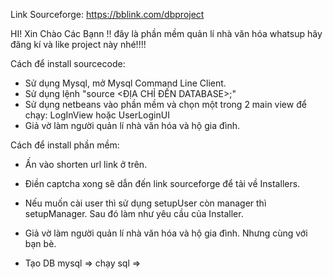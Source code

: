 Link Sourceforge: https://bblink.com/dbproject

HI! Xin Chào Các Bạnn !!
đây là phần mềm quản lí nhà văn hóa whatsup hãy đăng kí và like project này nhé!!!!

Cách để install sourcecode:

-   Sử dụng Mysql, mở Mysql Command Line Client.
-   Sử dụng lệnh "source <ĐỊA CHỈ ĐẾN DATABASE>;"
-   Sử dụng netbeans vào phần mềm và chọn một trong 2 main view để chạy: LogInView hoặc UserLoginUI
-   Giả vờ làm người quản lí nhà văn hóa và hộ gia đình.

Cách để install phần mềm:

-   Ấn vào shorten url link ở trên.
-   Điền captcha xong sẽ dẫn đến link sourceforge để tải về Installers.
-   Nếu muốn cài user thì sử dụng setupUser còn manager thì setupManager. Sau đó làm như yêu cầu của Installer.
-   Giả vờ làm người quản lí nhà văn hóa và hộ gia đình. Nhưng cùng với bạn bè.

-   Tạo DB mysql => chạy sql =>
